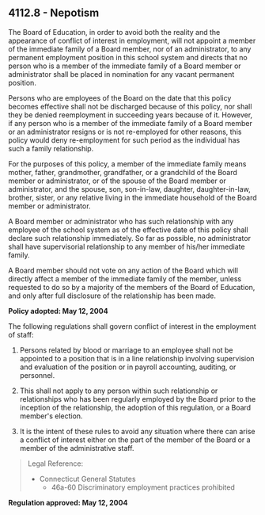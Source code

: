 ## 4112.8 - Nepotism

The Board of Education, in order to avoid both the reality and the appearance of conflict of interest in employment, will not appoint a member of the immediate family of a Board member, nor of an administrator, to any permanent employment position in this school system and directs that no person who is a member of the immediate family of a Board member or administrator shall be placed in nomination for any vacant permanent position.

Persons who are employees of the Board on the date that this policy becomes effective shall not be discharged because of this policy, nor shall they be denied reemployment in succeeding years because of it. However, if any person who is a member of the immediate family of a Board member or an administrator resigns or is not re-employed for other reasons, this policy would deny re-employment for such period as the individual has such a family relationship.

For the purposes of this policy, a member of the immediate family means mother, father, grandmother, grandfather, or a grandchild of the Board member or administrator, or of the spouse of the Board member or administrator, and the spouse, son, son-in-law, daughter, daughter-in-law, brother, sister, or any relative living in the immediate household of the Board member or administrator.

A Board member or administrator who has such relationship with any employee of the school system as of the effective date of this policy shall declare such relationship immediately. So far as possible, no administrator shall have supervisorial relationship to any member of his/her immediate family.

A Board member should not vote on any action of the Board which will directly affect a member of the immediate family of the member, unless requested to do so by a majority of the members of the Board of Education, and only after full disclosure of the relationship has been made.

**Policy adopted:  May 12, 2004**

The following regulations shall govern conflict of interest in the employment of staff:

1.  Persons related by blood or marriage to an employee shall not be appointed to a position that is in a line relationship involving supervision and evaluation of the position or in payroll accounting, auditing, or personnel.

2.  This shall not apply to any person within such relationship or relationships who has been regularly employed by the Board prior to the inception of the relationship, the adoption of this regulation, or a Board member's election.

3.  It is the intent of these rules to avoid any situation where there can arise a conflict of interest either on the part of the member of the Board or a member of the administrative staff.

> Legal Reference: 
> 
> * Connecticut General Statutes
>   * 46a-60 Discriminatory employment practices prohibited

**Regulation approved:  May 12, 2004**

